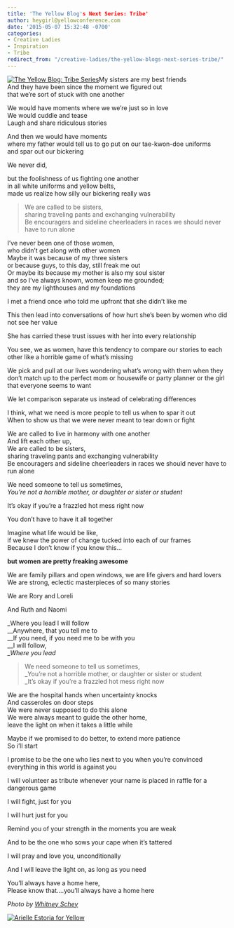```yaml
---
title: 'The Yellow Blog's Next Series: Tribe'
author: heygirl@yellowconference.com
date: '2015-05-07 15:32:48 -0700'
categories:
- Creative Ladies
- Inspiration
- Tribe
redirect_from: "/creative-ladies/the-yellow-blogs-next-series-tribe/"
---
```


[![The Yellow Blog: Tribe Series](https://s3.amazonaws.com/yellow-files/blog/2015/04/2014-09-03_0042.jpg)](https://s3.amazonaws.com/yellow-files/blog/2015/04/2014-09-03_0042.jpg)My sisters are my best friends  
And they have been since the moment we figured out  
that we’re sort of stuck with one another

We would have moments where we we’re just so in love  
We would cuddle and tease  
Laugh and share ridiculous stories

And then we would have moments  
where my father would tell us to go put on our tae-kwon-doe uniforms  
and spar out our bickering

We never did,

but the foolishness of us fighting one another  
in all white uniforms and yellow belts,  
made us realize how silly our bickering really was

> We are called to be sisters,  
> sharing traveling pants and exchanging vulnerability  
> Be encouragers and sideline cheerleaders in races we should never have to run alone

I’ve never been one of those women,  
who didn’t get along with other women  
Maybe it was because of my three sisters  
or because guys, to this day, still freak me out  
Or maybe its because my mother is also my soul sister  
and so I’ve always known, women keep me grounded;  
they are my lighthouses and my foundations

I met a friend once who told me upfront that she didn’t like me

This then lead into conversations of how hurt she’s been by women who did not see her value

She has carried these trust issues with her into every relationship

You see, we as women, have this tendency to compare our stories to each other like a horrible game of what’s missing

We pick and pull at our lives wondering what’s wrong with them when they don’t match up to the perfect mom or housewife or party planner or the girl that everyone seems to want

We let comparison separate us instead of celebrating differences

I think, what we need is more people to tell us when to spar it out  
When to show us that we were never meant to tear down or fight

We are called to live in harmony with one another  
And lift each other up,  
We are called to be sisters,  
sharing traveling pants and exchanging vulnerability  
Be encouragers and sideline cheerleaders in races we should never have to run alone

We need someone to tell us sometimes,  
_You’re not a horrible mother, or daughter or sister or student_

It’s okay if you’re a frazzled hot mess right now

You don’t have to have it all together

Imagine what life would be like,  
if we knew the power of change tucked into each of our frames  
Because I don’t know if you know this…

**but women are pretty freaking awesome**

We are family pillars and open windows, we are life givers and hard lovers  
We are strong, eclectic masterpieces of so many stories

We are Rory and Loreli

And Ruth and Naomi

_Where you lead I will follow  
__Anywhere, that you tell me to  
__If you need, if you need me to be with you  
__I will follow,  
__Where you lead_

> We need someone to tell us sometimes,  
> _You’re not a horrible mother, or daughter or sister or student  
> _It’s okay if you’re a frazzled hot mess right now

We are the hospital hands when uncertainty knocks  
And casseroles on door steps  
We were never supposed to do this alone  
We were always meant to guide the other home,  
leave the light on when it takes a little while

Maybe if we promised to do better, to extend more patience  
So i’ll start

I promise to be the one who lies next to you when you’re convinced everything in this world is against you

I will volunteer as tribute whenever your name is placed in raffle for a dangerous game

I will fight, just for you

I will hurt just for you

Remind you of your strength in the moments you are weak

And to be the one who sows your cape when it’s tattered

I will pray and love you, unconditionally

And I will leave the light on, as long as you need

You’ll always have a home here,  
Please know that….you’ll always have a home here

_Photo by [Whitney Schey](http://whitneydarling.com/)_

[![Arielle Estoria for Yellow](https://s3.amazonaws.com/yellow-files/blog/2015/02/aestoria.jpg)](http://chroniclesofalioness.com/)
